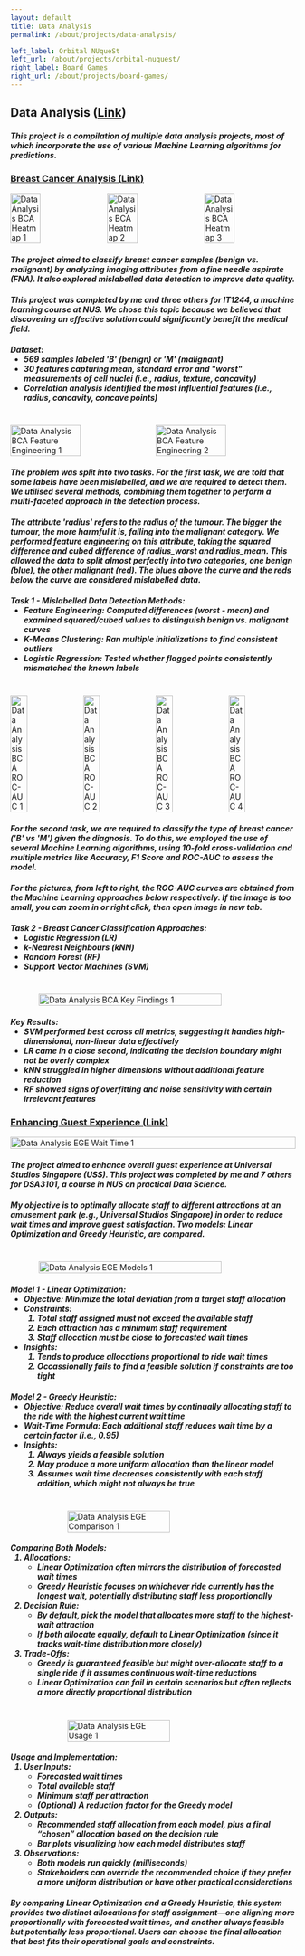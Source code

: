```yaml
---
layout: default
title: Data Analysis
permalink: /about/projects/data-analysis/

left_label: Orbital NUqueSt
left_url: /about/projects/orbital-nuquest/
right_label: Board Games
right_url: /about/projects/board-games/
---
```


<!-- !PAGE CONTENT! -->
<div id="page-about-projects" class="w3-main">
  <section id="data-analysis" class="w3-container">
    <h2><b>Data Analysis</b> (<a href="https://github.com/leeyanleryan/Data-Analysis" target="_blank">Link</a>)</h2>
    <h5 style="margin-bottom:20px">
      This project is a compilation of multiple data analysis projects, most of which incorporate the use of various Machine Learning algorithms for predictions.
    </h5>
    <h3><u>Breast Cancer Analysis (<a href="https://github.com/leeyanleryan/Data-Analysis/tree/main/Breast%20Cancer%20Analysis%20(IT1244)" target="_blank">Link</a>)</u></h3>
    <div style="display:flex; justify-content:center; gap:10px; align-items:center;">
      <img src="/assets/img/dataanalysis-bca-heatmap1.png" alt="Data Analysis BCA Heatmap 1" style="width:33%;">
      <img src="/assets/img/dataanalysis-bca-heatmap2.png" alt="Data Analysis BCA Heatmap 2" style="width:33%;">
      <img src="/assets/img/dataanalysis-bca-heatmap3.png" alt="Data Analysis BCA Heatmap 3" style="width:33%;">
    </div>
    <h5 style="margin-bottom:20px">
      The project aimed to classify breast cancer samples (benign vs. malignant) by analyzing imaging attributes from a fine needle aspirate (FNA). It also explored mislabelled
      data detection to improve data quality.
    </h5>
    <h5 style="margin-bottom:20px">
      This project was completed by me and three others for IT1244, a machine learning course at NUS. We chose this topic because we believed that discovering an effective 
      solution could significantly benefit the medical field.
    </h5>
    <h5>
      Dataset:
      <ul style="margin-top:0px">
        <li>569 samples labeled 'B' (benign) or 'M' (malignant)</li>
        <li>30 features capturing mean, standard error and "worst" measurements of cell nuclei (i.e., radius, texture, concavity)</li>
        <li>Correlation analysis identified the most influential features (i.e., radius, concavity, concave points)</li>
      </ul>
    </h5>
    <br>
    <div style="display:flex; justify-content:center; gap:10px; align-items:center;">
      <img src="/assets/img/dataanalysis-bca-fe1.png" alt="Data Analysis BCA Feature Engineering 1" style="width:50%;">
      <img src="/assets/img/dataanalysis-bca-fe2.png" alt="Data Analysis BCA Feature Engineering 2" style="width:50%;">
    </div>
    <h5 style="margin-bottom:20px">
      The problem was split into two tasks. For the first task, we are told that some labels have been mislabelled, and we are required to detect them. We utilised several
      methods, combining them together to perform a multi-faceted approach in the detection process.
    </h5>
    <h5 style="margin-bottom:20px">
      The attribute 'radius' refers to the radius of the tumour. The bigger the tumour, the more harmful it is, falling into the malignant category. We performed feature
      engineering on this attribute, taking the squared difference and cubed difference of radius_worst and radius_mean. This allowed the data to split almost perfectly
      into two categories, one benign (blue), the other malignant (red). The blues above the curve and the reds below the curve are considered mislabelled data.
    </h5>
    <h5>
      Task 1 - Mislabelled Data Detection Methods:
      <ul style="margin-top:0px">
        <li>Feature Engineering: Computed differences (worst - mean) and examined squared/cubed values to distinguish benign vs. malignant curves</li>
        <li>K-Means Clustering: Ran multiple initializations to find consistent outliers</li>
        <li>Logistic Regression: Tested whether flagged points consistently mismatched the known labels</li>
      </ul>
    </h5>
    <br>
    <div style="display:flex; justify-content:center; gap:10px; align-items:center;">
      <img src="/assets/img/dataanalysis-bca-rocauc1.png" alt="Data Analysis BCA ROC-AUC 1" style="width:25%;">
      <img src="/assets/img/dataanalysis-bca-rocauc2.png" alt="Data Analysis BCA ROC-AUC 2" style="width:25%;">
      <img src="/assets/img/dataanalysis-bca-rocauc3.png" alt="Data Analysis BCA ROC-AUC 3" style="width:25%;">
      <img src="/assets/img/dataanalysis-bca-rocauc4.png" alt="Data Analysis BCA ROC-AUC 4" style="width:25%;">
    </div>
    <h5 style="margin-bottom:20px">
      For the second task, we are required to classify the type of breast cancer ('B' vs 'M') given the diagnosis. To do this, we employed the use of several Machine
      Learning algorithms, using 10-fold cross-validation and multiple metrics like Accuracy, F1 Score and ROC-AUC to assess the model.
    </h5>
    <h5 style="margin-bottom:20px">
      For the pictures, from left to right, the ROC-AUC curves are obtained from the Machine Learning approaches below respectively. If the image is too small, you
      can zoom in or right click, then open image in new tab.
    </h5>
    <h5>
      Task 2 - Breast Cancer Classification Approaches:
      <ul style="margin-top:0px">
        <li>Logistic Regression (LR)</li>
        <li>k-Nearest Neighbours (kNN)</li>
        <li>Random Forest (RF)</li>
        <li>Support Vector Machines (SVM)</li>
      </ul>
    </h5>
    <br>
    <div style="display:flex; justify-content:center; gap:10px; align-items:center;">
      <img src="/assets/img/dataanalysis-bca-keyfindings1.png" alt="Data Analysis BCA Key Findings 1" style="width:80%;">
    </div>
    <h5 style="margin-bottom:20px">
      Key Results:
      <ul style="margin-top:0px">
        <li>SVM performed best across all metrics, suggesting it handles high-dimensional, non-linear data effectively</li>
        <li>LR came in a close second, indicating the decision boundary might not be overly complex</li>
        <li>kNN struggled in higher dimensions without additional feature reduction</li>
        <li>RF showed signs of overfitting and noise sensitivity with certain irrelevant features</li>
      </ul>
    </h5>
    <h3><u>Enhancing Guest Experience (<a href="https://github.com/leeyanleryan/Data-Analysis/tree/main/Enhancing%20Guest%20Experience%20(DSA3101)" target="_blank">Link</a>)</u></h3>
    <div style="display:flex; justify-content:center; gap:10px; align-items:center;">
      <img src="/assets/img/dataanalysis-ege-waittime1.png" alt="Data Analysis EGE Wait Time 1" style="width:100%;">
    </div>
    <h5 style="margin-bottom:20px">
      The project aimed to enhance overall guest experience at Universal Studios Singapore (USS). This project was completed by me and 7 others for DSA3101, a course in NUS on
      practical Data Science.
    </h5>
    <h5>
      My objective is to optimally allocate staff to different attractions at an amusement park (e.g., Universal Studios Singapore) in order to reduce wait times and improve guest 
      satisfaction. Two models: Linear Optimization and Greedy Heuristic, are compared.
    </h5>
    <br>
    <div style="display:flex; justify-content:center; gap:10px; align-items:center;">
      <img src="/assets/img/dataanalysis-ege-models1.png" alt="Data Analysis EGE Models 1" style="width:80%;">
    </div>
    <h5 style="margin-bottom:20px">
      Model 1 - Linear Optimization:
      <ul style="margin-top:0px">
        <li>Objective: Minimize the total deviation from a target staff allocation</li>
        <li>Constraints:
          <ol>
            <li>Total staff assigned must not exceed the available staff</li>
            <li>Each attraction has a minimum staff requirement</li>
            <li>Staff allocation must be close to forecasted wait times</li>
          </ol>
        </li>
        <li>Insights:
          <ol>
            <li>Tends to produce allocations proportional to ride wait times</li>
            <li>Occassionally fails to find a feasible solution if constraints are too tight</li>
          </ol>
        </li>
      </ul>
    </h5>
    <h5>
      Model 2 - Greedy Heuristic:
      <ul style="margin-top:0px">
        <li>Objective: Reduce overall wait times by continually allocating staff to the ride with the highest current wait time</li>
        <li>Wait-Time Formula: Each additional staff reduces wait time by a certain factor (i.e., 0.95)</li>
        <li>Insights:
          <ol>
            <li>Always yields a feasible solution</li>
            <li>May produce a more uniform allocation than the linear model</li>
            <li>Assumes wait time decreases consistently with each staff addition, which might not always be true</li>
          </ol>
        </li>
      </ul>
    </h5>
    <br>
    <div style="display:flex; justify-content:center; gap:10px; align-items:center;">
      <img src="/assets/img/dataanalysis-ege-comparison1.png" alt="Data Analysis EGE Comparison 1" style="width:60%;">
    </div>
    <h5>
      Comparing Both Models:
      <ol style="margin-top:0px">
        <li>Allocations:
          <ul>
            <li>Linear Optimization often mirrors the distribution of forecasted wait times</li>
            <li>Greedy Heuristic focuses on whichever ride currently has the longest wait, potentially distributing staff less proportionally</li>
          </ul>
        </li>
        <li>Decision Rule:
          <ul>
            <li>By default, pick the model that allocates more staff to the highest-wait attraction</li>
            <li>If both allocate equally, default to Linear Optimization (since it tracks wait-time distribution more closely)</li>
          </ul>
        </li>
        <li>Trade-Offs:
          <ul>
            <li>Greedy is guaranteed feasible but might over-allocate staff to a single ride if it assumes continuous wait-time reductions</li>
            <li>Linear Optimization can fail in certain scenarios but often reflects a more directly proportional distribution</li>
          </ul>
        </li>
      </ol>
    </h5>
    <br>
    <div style="display:flex; justify-content:center; gap:10px; align-items:center;">
      <img src="/assets/img/dataanalysis-ege-usage1.png" alt="Data Analysis EGE Usage 1" style="width:60%;">
    </div>
    <h5 style="margin-bottom:20px">
      Usage and Implementation:
      <ol style="margin-top:0px">
        <li>
          User Inputs:
          <ul>
            <li>Forecasted wait times</li>
            <li>Total available staff</li>
            <li>Minimum staff per attraction</li>
            <li>(Optional) A reduction factor for the Greedy model</li>
          </ul>
        </li>
        <li>
          Outputs:
          <ul>
            <li>Recommended staff allocation from each model, plus a final “chosen” allocation based on the decision rule</li>
            <li>Bar plots visualizing how each model distributes staff</li>
          </ul>
        </li>
        <li>Observations:
          <ul>
            <li>Both models run quickly (milliseconds)</li>
            <li>Stakeholders can override the recommended choice if they prefer a more uniform distribution or have other practical considerations</li>
          </ul>
        </li>
      </ol>
    </h5>
    <h5>
      By comparing Linear Optimization and a Greedy Heuristic, this system provides two distinct allocations for staff assignment—one aligning more proportionally 
      with forecasted wait times, and another always feasible but potentially less proportional. Users can choose the final allocation that best fits their operational 
      goals and constraints.
    </h5>
  </section>
</div>